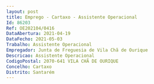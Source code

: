```yaml
--- 
layout: post
title: Emprego - Cartaxo - Assistente Operacional
Id: 86203
Ref: OE202104/0416
DataAbertura: 2021-04-19
DataFecho: 2021-05-03
Trabalho: Assistente Operacional
Empregador: Junta de Freguesia de Vila Chã de Ourique
Descricao: Assistente Operacional
CodigoPostal: 2070-641 VILA CHÃ DE OURIQUE
Concelho: Cartaxo
Distrito: Santarém
--- 
```


